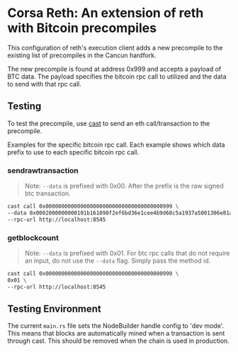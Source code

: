 # Corsa Reth: An extension of reth with Bitcoin precompiles

This configuration of reth's execution client adds a new precompile to the existing list of precompiles in the Cancun hardfork.

The new precompile is found at address 0x999 and accepts a payload of BTC data. The payload specifies the bitcoin rpc call to utilized and the data to send with that rpc call.

## Testing

To test the precompile, use [cast](https://book.getfoundry.sh/reference/cast/transaction-commands) to send an eth call/transaction to the precompile.

Examples for the specific bitcoin rpc call. Each example shows which data prefix to use to each specific bitcoin rpc call.

### sendrawtransaction
> Note: `--data` is prefixed with 0x00. After the prefix is the raw signed btc transaction.
```sh
cast call 0x0000000000000000000000000000000000000999 \
--data 0x0002000000000101b161898f2ef6bd36e1cee4b9d68c5a1937a5001306e81a0fc30e99b44e8f835a00000000000000000001c0aff629010000001600148267b14c9fc90545c5828cbb9d26e12a9ecb8c160247304402205709263844829d625759b202ecf8d85fc6a2c07f958555d5b32c98e9c8b33c8a02200a6132106329e8dcc9c54bc7444075a90f505909bffb63b65f93257cbe23c9040121025912be1b355b604d151f36348c91976c4cda0c3c9c7fcb4469cdf0213fa216e900000000 \
--rpc-url http://localhost:8545
```

### getblockcount
> Note: `--data` is prefixed with 0x01. For btc rpc calls that do not require an input, do not use the `--data` flag. Simply pass the method id. 
```sh
cast call 0x0000000000000000000000000000000000000999 \
0x01 \
--rpc-url http://localhost:8545
```

## Testing Environment

The current `main.rs` file sets the NodeBuilder handle config to 'dev mode'. This means that blocks are automatically mined when a transaction is sent through cast. This should be removed when the chain is used in production.